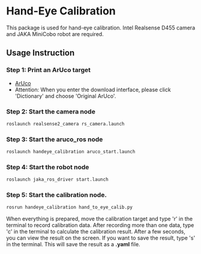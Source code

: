 # Hand-Eye Calibration

This package is used for hand-eye calibration. Intel Realsense D455 camera and JAKA MiniCobo robot are required.

## Usage Instruction

### Step 1: Print an ArUco target
- [ArUco](https://chev.me/arucogen/)
- Attention: When you enter the download interface, please click 'Dictionary' and choose 'Original ArUco'. 

### Step 2: Start the camera node
```bash
roslaunch realsense2_camera rs_camera.launch
```
### Step 3: Start the aruco_ros node
```bash
roslaunch handeye_calibration aruco_start.launch
```
### Step 4: Start the robot node
```bash
roslaunch jaka_ros_driver start.launch
```
### Step 5: Start the calibration node. 
```bash
rosrun handeye_calibration hand_to_eye_calib.py
```
When everything is prepared, move the calibration target and type 'r' in the terminal to record calibration data. After recording more than one data, type 'c' in the terminal to calculate the calibration result. After a few seconds, you can view the result on the screen. If you want to save the result, type 's' in the terminal. This will save the result as a **.yaml** file.
